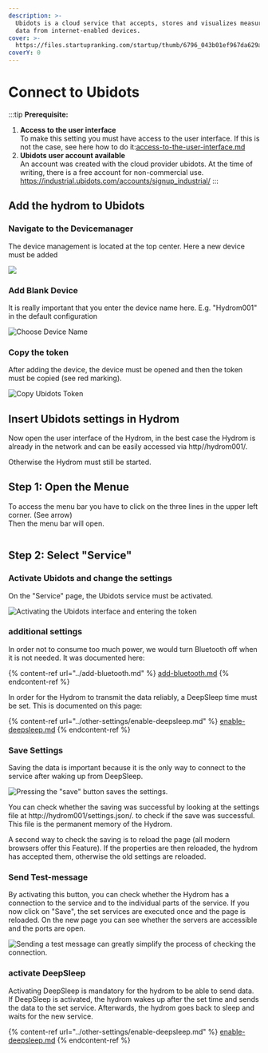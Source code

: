 ```yaml
---
description: >-
  Ubidots is a cloud service that accepts, stores and visualizes measurement
  data from internet-enabled devices.
cover: >-
  https://files.startupranking.com/startup/thumb/6796_043b01ef967da629abc843eca1f2a477906da07a_ubidots_l.png
coverY: 0
---
```


# Connect to Ubidots



:::tip
**Prerequisite:**

1. **Access to the user interface**\
   To make this setting you must have access to the user interface. If this is not the case, see here how to do it:[access-to-the-user-interface.md](../getting-started/access-to-the-user-interface.md "mention")
2. **Ubidots user account available**\
   An account was created with the cloud provider ubidots. At the time of writing, there is a free account for non-commercial use.
   https://industrial.ubidots.com/accounts/signup_industrial/
:::



## Add the hydrom to Ubidots

### Navigate to the Devicemanager

The device management is located at the top center. Here a new device must be added

![](<../.gitbook/assets/Screenshot 2021-08-07 at 22-06-10 Ubidots Devices.png>)

### Add Blank Device

It is really important that you enter the device name here. E.g. "Hydrom001" in the default configuration

![Choose Device Name](<../.gitbook/assets/Screenshot 2021-08-07 at 22-07-42 Ubidots Devices (1).png>)

### Copy the token

After adding the device, the device must be opened and then the token must be copied (see red marking).

![Copy Ubidots Token](<../.gitbook/assets/Screenshot 2021-08-07 at 22-18-04 Ubidots Devices (1).png>)

## Insert Ubidots settings in Hydrom

Now open the user interface of the Hydrom, in the best case the Hydrom is already in the network and can be easily accessed via http//hydrom001/.

Otherwise the Hydrom must still be started.

## Step 1: Open the Menue

To access the menu bar you have to click on the three lines in the upper left corner. (See arrow)\
Then the menu bar will open.

<figure><img src="../.gitbook/assets/Bilder.png" alt=""><figcaption></figcaption></figure>

## Step 2: Select "Service" 

### Activate Ubidots and change the settings

On the "Service" page, the Ubidots service must be activated.

![Activating the Ubidots interface and entering the token](<../.gitbook/assets/Screenshot 2021-09-06 at 21-31-15 Service.png>)

### additional settings

In order not to consume too much power, we would turn Bluetooth off when it is not needed. It was documented here:

{% content-ref url="../add-bluetooth.md" %}
[add-bluetooth.md](../add-bluetooth.md)
{% endcontent-ref %}

In order for the Hydrom to transmit the data reliably, a DeepSleep time must be set. This is documented on this page:

{% content-ref url="../other-settings/enable-deepsleep.md" %}
[enable-deepsleep.md](../other-settings/enable-deepsleep.md)
{% endcontent-ref %}

### Save Settings

Saving the data is important because it is the only way to connect to the service after waking up from DeepSleep.

![Pressing the "save" button saves the settings.](../.gitbook/assets/Save.png)

You can check whether the saving was successful by looking at the settings file at http://hydrom001/settings.json/. to check if the save was successful. This file is the permanent memory of the Hydrom.

A second way to check the saving is to reload the page (all modern browsers offer this Feature). If the properties are then reloaded, the hydrom has accepted them, otherwise the old settings are reloaded.

### Send Test-message

By activating this button, you can check whether the Hydrom has a connection to the service and to the individual parts of the service. If you now click on "Save", the set services are executed once and the page is reloaded. On the new page you can see whether the servers are accessible and the ports are open.

![Sending a test message can greatly simplify the process of checking the connection.](../.gitbook/assets/TestMessage.png)

### activate DeepSleep

Activating DeepSleep is mandatory for the hydrom to be able to send data. If DeepSleep is activated, the hydrom wakes up after the set time and sends the data to the set service. Afterwards, the hydrom goes back to sleep and waits for the new service.

{% content-ref url="../other-settings/enable-deepsleep.md" %}
[enable-deepsleep.md](../other-settings/enable-deepsleep.md)
{% endcontent-ref %}
